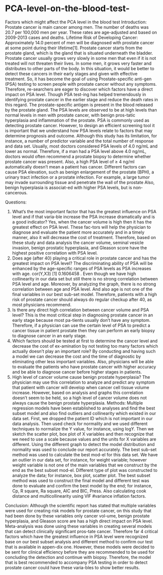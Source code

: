 # PCA-level-on-the-blood-test-
Factors which might affect the PCA level in the blood test 
Introduction:  
Prostate cancer is main cancer among men. The number of deaths was 20.7 per 100,000 men per year. These rates are age-adjusted and based on 2009-2013 cases and deaths. Lifetime Risk of Developing Cancer: Approximately 14.0 percent of men will be diagnosed with prostate cancer at some point during their lifetime[1]. Prostate cancer starts from the prostate gland, which is the gland that is situated underneath the bladder. Prostate cancer usually grows very slowly in some men that even if it is not treated will not threaten their lives. In some men, it grows very faster and distributes to other parts of the body. In this situation, it would be better to detect these cancers in their early stages and given with effective treatment. So, it has become the goal of using Prostate-specific anti-gen (PSA) testing to screen people with prostate cancer without any symptoms. Therefore, re-searchers are eager to discover which factors have a direct impact on PSA level. Though PSA test-ing has helped tremendously in identifying prostate cancer in the earlier stage and reduce the death rates in this regard.
The prostate-specific antigen is present in the blood released by the prostate gland. The PSA levels are observed to be at high levels than normal levels in men with prostate cancer, with benign pros-tatic hyperplasia and inflammation of the prostate.
PSA is commonly used as detecting prostate cancer. However, to design an efficient screening tool it is important that we understand how PSA levels relate to factors that may determine prognosis and outcome. Although this study has its limitation, for instance, a number of predictor variable and the total number of response and data set. 
Usually, most doctors considered PSA levels of 4.0 ng/mL and lower as normal. Therefore, if a man had a PSA level above 4.0 ng/mL, doctors would often recommend a prostate biopsy to determine whether prostate cancer was present. Also, a high PSA level of ≥ 4 ng/ml automatically doesn’t mean a patient has cancer. Different factors can cause PSA elevation, such as benign enlargement of the prostate (BPH), a urinary tract infection or a prostate infection. For example, a large tumor may invade surrounding tissue and penetrate the wall of the prostate Also, benign hyperplasia is associat-ed with higher PSA levels, but is non-cancerous. 

Questions: 
1.    What’s the most important factor that has the greatest influence on PSA level and if that varia-ble increase the PSA increase dramatically and is a good indicator?
Yes, when the cancer volume is high then it has the greatest effect on PSA level. These fac-tors will help the physician to diagnose and evaluate the patient more accurately and in a timely manner, also it will decrease the cost of treatment. Therefore, based on these study and data analysis the cancer volume, seminal vesicle invasion, benign prostatic hyperplasia, and Gleason score have the highest positive correlation with PSA level.
2.    Does age (after 40) playing a critical role in prostate cancer and has the greatest impact on PSA level?
The discriminating ability of PSA will be enhanced by the age-specific ranges of PSA levels as PSA increases with age. cor(Y,X3) [1] 0.1606458 . Even though we have high collinearity in our data set but still there is no strong correlation between PSA level and age. Moreover, by analyzing the graph, there is no strong correlation between age and PSA level. And also age is not one of the final variables in our best sub-set model. Therefore, patients with a high risk of prostate cancer should always do regular checkup after 40, as most physicians recommend. 
3.    Is there any direct high correlation between cancer volume and PSA level?
This is the most critical step in diagnosing prostate cancer in an early stage because most pa-tients usually don’t have any symptom. Therefore, if a physician can use the certain level of PSA to predict a cancer tissue in patient prostate then they can perform an early biopsy to diagnose cancer in an early stage. 
4.    Which factors should be tested at first to determine the cancer level and decrease the cost of ex-amination by not testing too many factors which actually doesn’t play an important role? 
By conducting and having such a model we can decrease the cost and the time of diagnostic by eliminating other less important variables. Also, physicians will be able to evaluate the patients who have prostate cancer with higher accuracy and be able to diagnose cancer before higher stages in patients.  
5.    High level of cancer volume cause benign prostate hyperplasia?
The physician may use this correlation to analyze and predict any symptom that patient with cancer will develop when cancer cell tissue volume increase. 
However, based on analysis and graphs this correlation doesn’t seem to be held, so a high level of cancer volume does not always cause the benign prostate hyperplasia. 
Methods:
Multiple regression models have been established to analyses and find the best subset model and also find outliers and collinearity which existed in our data set. First, we dropped the patient ID which is not important in our data analysis. Then used check for normality and we used different techniques to normalize the Y value, for instance, using logY. Then we sketch the scatter plot, box plot of X variables and then recognize that we need to use a scale because values and the units for X variables are different. Using the different graph to detect the model distribution and normality was used to conclude our report accurately. The best sub-set method was used to calculate the best mod-el for this data set. We have an outlier in our data set, for instance, for weight variable; however weight variable is not one of the main variables that we construct by the end as the best subset mod-el. Different type of plot was constructed to analyze the data; for instance, box plot, scatter plot. The best subset method was used to construct the final model and different test was done to evaluate and confirm the best model by the end; for instance, Cp, R square, Ra square, AIC and BIC, Press. Also calculating cook distance and multicollinearity using VIF #variance inflation factors. 

Conclusion:
Although the scientific report has stated that multiple variables were used for creating risk models for prostate cancer, on this study that had been done by these variables only cancer vol-ume, benign prostate hyperplasia, and Gleason score are has a high direct impact on PSA level. Meta-analysis was done using these variables in creating several models that can detect clinically significant pros-tate cancer. 
    Therefore far 4 critical factors which have the greatest influence in PSA level were recognized base on our best subset analysis and different method to confirm our test that is available in appen-dix one. 
However, these models were decided to be sent for clinical efficiency before they are recommended to be used for concluding the detection and continue with biopsy. Therefore, the model that is best recommended to accompany PSA testing in order to detect prostate cancer could have these varia-bles to show better results. 

